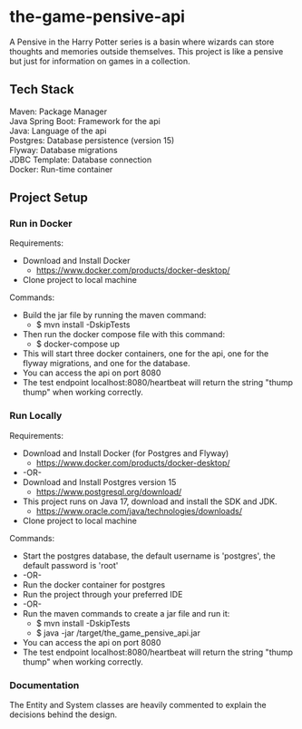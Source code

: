 # the-game-pensive-api
A Pensive in the Harry Potter series is a basin where wizards can store thoughts and memories outside themselves.
This project is like a pensive but just for information on games in a collection.

## Tech Stack
Maven: Package Manager <br>
Java Spring Boot: Framework for the api <br>
Java: Language of the api <br>
Postgres: Database persistence (version 15) <br>
Flyway: Database migrations <br>
JDBC Template: Database connection <br>
Docker: Run-time container

## Project Setup
### Run in Docker
Requirements: 
- Download and Install Docker
  - https://www.docker.com/products/docker-desktop/
- Clone project to local machine

Commands:
- Build the jar file by running the maven command: 
  - $ mvn install -DskipTests
- Then run the docker compose file with this command:
  - $ docker-compose up
- This will start three docker containers, one for the api, one for the flyway migrations, and one for the database.
- You can access the api on port 8080
- The test endpoint localhost:8080/heartbeat will return the string "thump thump" when working correctly.

### Run Locally
Requirements:
- Download and Install Docker (for Postgres and Flyway)
    - https://www.docker.com/products/docker-desktop/
- -OR-
- Download and Install Postgres version 15
  - https://www.postgresql.org/download/
- This project runs on Java 17, download and install the SDK and JDK.
  - https://www.oracle.com/java/technologies/downloads/
- Clone project to local machine

Commands:
- Start the postgres database, the default username is 'postgres', the default password is 'root'
- -OR- 
- Run the docker container for postgres
- Run the project through your preferred IDE
- -OR-
- Run the maven commands to create a jar file and run it:
  - $ mvn install -DskipTests
  - $ java -jar /target/the_game_pensive_api.jar
- You can access the api on port 8080
- The test endpoint localhost:8080/heartbeat will return the string "thump thump" when working correctly.

### Documentation
The Entity and System classes are heavily commented to explain the decisions behind the design.
